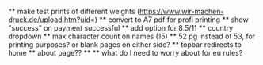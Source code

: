 
\*\* make test prints of different weights (https://www.wir-machen-druck.de/upload.htm?uid=)
\*\* convert to A7 pdf for profi printing
\*\* show "success" on payment successful
\*\* add option for 8.5/11
\*\* country dropdown
\*\* max character count on names (15)
\*\* 52 pg instead of 53, for printing purposes? or blank pages on either side?
\*\* topbar redirects to home
\*\* about page??
\*\* 
\*\* what do I need to worry about for eu rules?
